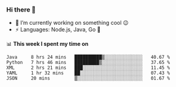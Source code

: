 ### Hi there 👋

<!--
**nodejh/nodejh** is a ✨ _special_ ✨ repository because its `README.md` (this file) appears on your GitHub profile.

Here are some ideas to get you started:

- 🔭 I’m currently working on ...
- 🌱 I’m currently learning ...
- 👯 I’m looking to collaborate on ...
- 🤔 I’m looking for help with ...
- 💬 Ask me about ...
- 📫 How to reach me: ...
- 😄 Pronouns: ...
- ⚡ Fun fact: ...
-->

- 🔭 I’m currently working on something cool :wink:
- ⚡ Languages: Node.js, Java, Go :thought_balloon:

📊 **This week I spent my time on**

<!--START_SECTION:waka-->
```text
Java     8 hrs 24 mins   ██████████▒░░░░░░░░░░░░░░   40.67 % 
Python   7 hrs 46 mins   █████████▒░░░░░░░░░░░░░░░   37.65 % 
XML      2 hrs 21 mins   ███░░░░░░░░░░░░░░░░░░░░░░   11.45 % 
YAML     1 hr 32 mins    ██░░░░░░░░░░░░░░░░░░░░░░░   07.43 % 
JSON     20 mins         ▒░░░░░░░░░░░░░░░░░░░░░░░░   01.67 % 
```
<!--END_SECTION:waka-->


<!--
:traffic_light: **Visitors**

![visitors](https://visitor-badge.glitch.me/badge?page_id=nodejh.nodejh)
-->
